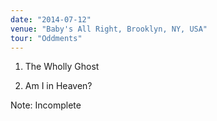 ```yaml
---
date: "2014-07-12"
venue: "Baby's All Right, Brooklyn, NY, USA"
tour: "Oddments"
---
```



 1. The Wholly Ghost

 2. Am I in Heaven?


Note: Incomplete
